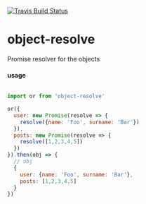[![Travis Build
Status](https://img.shields.io/travis/indatawetrust/object-resolve.svg)](https://travis-ci.org/indatawetrust/object-resolve)

# object-resolve
Promise resolver for the objects

#### usage
```js

import or from 'object-resolve'

or({
  user: new Promise(resolve => {
    resolve({name: 'Foo', surname: 'Bar'})
  }),
  posts: new Promise(resolve => {
    resolve([1,2,3,4,5])
  })
}).then(obj => {
  // obj
  {
    user: {name: 'Foo', surname: 'Bar'},
    posts: [1,2,3,4,5]
  }
})

```
